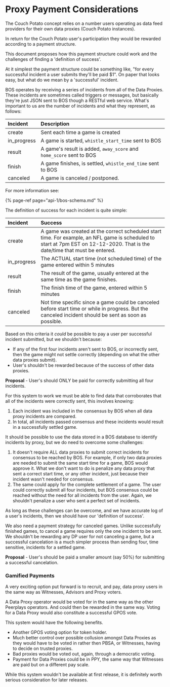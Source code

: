 # Proxy Payment Considerations

The Couch Potato concept relies on a number users operating as data feed providers for their own data proxies \(Couch Potato instances\).

In return for the Couch Potato user's participation they would be rewarded according to a payment structure.

This document proposes how this payment structure could work and the challenges of finding a 'definition of success'.

At it simplest the payment structure could be something like, "for every successful incident a user submits they'll be paid $1". On paper that looks easy, but what do we mean by a 'successful' incident.

BOS operates by receiving a series of incidents from all of the Data Proxies. These incidents are sometimes called triggers or messages, but basically they're just JSON sent to BOS though a RESTful web service. What's important to us are the number of incidents and what they represent, as follows:

| Incident | Description |
| :--- | :--- |
| create | Sent each time a game is created |
| in\_progress | A game is started, `whistle_start_time` sent to BOS |
| result | A game's result is added, `away_score` and `home_score` sent to BOS |
| finish | A game finishes, is settled, `whistle_end_time` sent to BOS |
| canceled | A game is canceled / postponed. |

For more information see:

{% page-ref page="api-1/bos-schema.md" %}

The definition of success for each incident is quite simple:

| Incident | Success |
| :--- | :--- |
| create | A game was created at the correct scheduled start time. For example, an NFL game is scheduled to start at 7pm EST on 12-12-2020. That is the date/time that must be entered. |
| in\_progress | The ACTUAL start time \(not scheduled time\) of the game entered within 5 minutes |
| result | The result of the game, usually entered at the same time as the game finishes. |
| finish | The finish time of the game, entered within 5 minutes |
| canceled | Not time specific since a game could be canceled before start time or while in progress. But the canceled incident should be sent as soon as possible. |

Based on this criteria it _could_ be possible to pay a user per successful incident submitted, but we shouldn't because:

* If any of the first four incidents aren't sent to BOS, or incorrectly sent, then the game might not settle correctly \(depending on what the other data proxies submit\).
* User's shouldn't be rewarded because of the success of other data proxies.

**Proposal** - User's should ONLY be paid for correctly submitting all four incidents.

For this system to work we must be able to find data that corroborates that all of the incidents were correctly sent, this involves knowing:

1. Each incident was included in the consensus by BOS when all data proxy incidents are compared.
2. In total, all incidents passed consensus and these incidents would result in a successfully settled game.

It should be possible to use the data stored in a BOS database to identify incidents by proxy, but we do need to overcome some challenges:

1. It doesn't require ALL data proxies to submit correct incidents for consensus to be reached by BOS. For example, if only two data proxies are needed to submit the same start time for a game, BOS would approve it. What we don't want to do is penalize any data proxy that sent a correct start time, or any other incident, just because their incident wasn't needed for consensus.
2. The same could apply for the complete settlement of a game. The user could correctly submit all four incidents, but BOS consensus could be reached without the need for all incidents from the user. Again, we shouldn't penalize a user who sent a perfect set of incidents.

As long as these challenges can be overcome, and we have accurate log of a user's incidents, then we should have our 'definition of success'.

We also need a payment strategy for canceled games. Unlike successfully finished games, to cancel a game requires only the one incident to be sent. We shouldn't be rewarding any DP user for not canceling a game, but a successful cancelation is a much simpler process than sending four,  time sensitive, incidents for a settled game.

**Proposal** - User's should be paid a smaller amount \(say 50%\) for submitting a successful cancelation.

### Gamified Payments

A very exciting option put forward is to recruit, and pay, data proxy users in the same way as Witnesses, Advisors and Proxy voters.

A Data Proxy operator would be voted for in the same way as the other Peerplays operators. And could then be rewarded in the same way. Voting for a Data Proxy would also constitute a successful GPOS vote.

This system would have the following benefits.

* Another GPOS voting option for token holder.
* Much better control over possible collusion amongst Data Proxies as they would have to be voted in rather then PBSA, or Witnesses, having to decide on trusted proxies.
* Bad proxies would be voted out, again, through a democratic voting.
* Payment for Data Proxies could be in PPY, the same way that Witnesses are paid but on a different pay scale.

While this system wouldn't be available at first release, it is definitely worth serious consideration for later releases.

